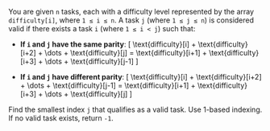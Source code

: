 You are given `n` tasks, each with a difficulty level represented by the array `difficulty[i]`, where `1 ≤ i ≤ n`. A task `j` (where `1 ≤ j ≤ n`) is considered valid if there exists a task `i` (where `1 ≤ i < j`) such that:

- **If `i` and `j` have the same parity**:
  \[
  \text{difficulty}[i] + \text{difficulty}[i+2] + \dots + \text{difficulty}[j] = \text{difficulty}[i+1] + \text{difficulty}[i+3] + \dots + \text{difficulty}[j-1]
  \]

- **If `i` and `j` have different parity**:
  \[
  \text{difficulty}[i] + \text{difficulty}[i+2] + \dots + \text{difficulty}[j-1] = \text{difficulty}[i+1] + \text{difficulty}[i+3] + \dots + \text{difficulty}[j]
  \]

Find the smallest index `j` that qualifies as a valid task. Use 1-based indexing. If no valid task exists, return `-1`.